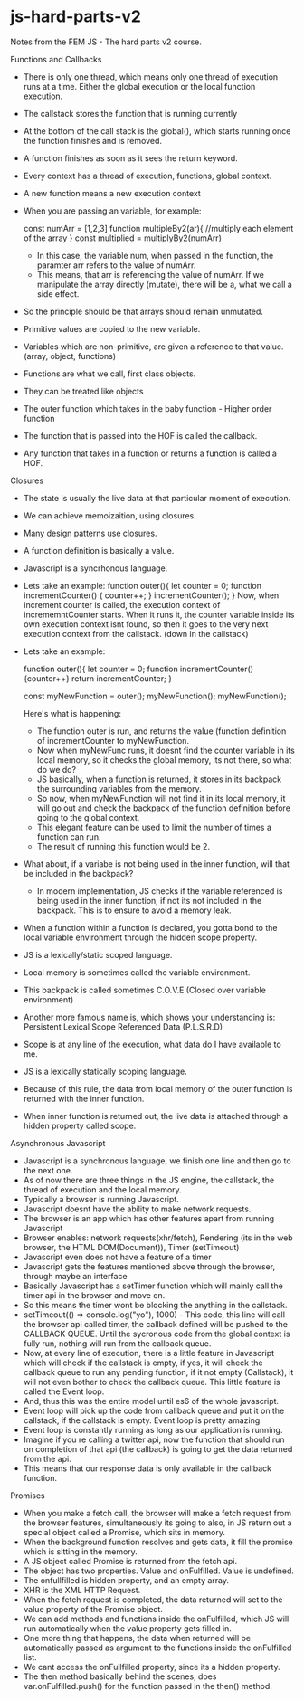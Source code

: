 # js-hard-parts-v2
Notes from the FEM JS - The hard parts v2 course.

Functions and Callbacks
- There is only one thread, which means only one thread of execution runs at a time. Either the global execution or the local function execution. 
- The callstack stores the function that is running currently
- At the bottom of the call stack is the global(), which starts running once the function finishes and is removed. 
- A function finishes as soon as it sees the return keyword. 
- Every context has a thread of execution, functions, global context.  
- A new function means a new execution context
- When you are passing an variable, for example:
  
  const numArr = [1,2,3]
  function multipleBy2(ar){
    //multiply each element of the array
  }
  const multiplied = multiplyBy2(numArr)
  
  - In this case, the variable num, when passed in the function, the paramter arr refers to the value of         numArr. 
  - This means, that arr is referencing the value of numArr. If we manipulate the array directly (mutate), 
    there will be a, what we call a side effect.
    
 - So the principle should be that arrays should remain unmutated. 
 - Primitive values are copied to the new variable.
 - Variables which are non-primitive, are given a reference to that value. (array, object, functions)
 - Functions are what we call, first class objects. 
 - They can be treated like objects
 -  The outer function which takes in the baby function - Higher order function 
 -  The function that is passed into the HOF is called the callback. 
 -  Any function that takes in a function or returns a function is called a HOF.

Closures
- The state is usually the live data at that particular moment of execution.
- We can achieve memoizaition, using closures. 
- Many design patterns use closures. 
- A function definition is basically a value. 
- Javascript is a syncrhonous language. 
- Lets take an example:
  function outer(){
    let counter = 0;
    function incrementCounter() {
      counter++;
    }
    incrementCounter();
   }
Now, when increment counter is called, the execution context of incrememntCounter starts. When it runs it, the counter variable inside its own execution context isnt found, so then it goes to the very next execution context from the callstack. (down in the callstack)

- Lets take an example: 

  function outer(){
  let counter = 0;
  function incrementCounter(){counter++}
  return incrementCounter;
  }
  
  const myNewFunction = outer();
  myNewFunction();
  myNewFunction();
  
  Here's what is happening:
   - The function outer is run, and returns the value (function definition of incrementCounter to myNewFunction.
   - Now when myNewFunc runs, it doesnt find the counter variable in its local memory, so it checks the global memory, its not there, so what do we do?
   - JS basically, when a function is returned, it stores in its backpack the surrounding variables from the memory. 
   - So now, when myNewFunction will not find it in its local memory, it will go out and check the backpack of the function definition before going to the global context. 
   - This elegant feature can be used to limit the number of times a function can run. 
   - The result of running this function would be 2.
- What about, if a variabe is not being used in the inner function, will that be included in the backpack?
  - In modern implementation, JS checks if the variable referenced is being used in the inner function, if not its not included in the backpack. This is to 
    ensure to avoid a memory leak. 

- When a function within a function is declared, you gotta bond to the local variable environment through the hidden scope property. 
- JS is a lexically/static scoped language. 
- Local memory is sometimes called the variable environment. 
- This backpack is called sometimes C.O.V.E (Closed over variable environment)
- Another more famous name is, which shows your understanding is: Persistent Lexical Scope Referenced Data (P.L.S.R.D)
- Scope is at any line of the execution, what data do I have available to me. 
- JS is a lexically statically scoping language. 
- Because of this rule, the data from local memory of the outer function is returned with the inner function. 
- When inner function is returned out, the live data is attached through a hidden property called scope. 

Asynchronous Javascript

- Javascript is a synchronous language, we finish one line and then go to the next one. 
- As of now there are three things in the JS engine, the callstack, the thread of execution and the local memory.
- Typically a browser is running Javascript. 
- Javascript doesnt have the ability to make network requests. 
- The browser is an app which has other features apart from running Javascript
- Browser enables:  network requests(xhr/fetch), Rendering (its in the web browser, the HTML DOM(Document)), Timer (setTimeout)
- Javascript even does not have a feature of a timer
- Javascript gets the features mentioned above through the browser, through maybe an interface
- Basically Javascript has a setTimer function which will mainly call the timer api in the browser and move on. 
- So this means the timer wont be blocking the anything in the callstack.
- setTimeout(() => console.log("yo"), 1000) - This code, this line will call the browser api called timer, the callback defined will be pushed to the CALLBACK QUEUE. Until the sycronous code from the global context is fully run, nothing will run from the callback queue. 
- Now, at every line of execution, there is a little feature in Javascript which will check if the callstack is empty, if yes, it will check the callback queue to run any pending function, if it not empty (Callstack), it will not even bother to check the callback queue. This little feature is called the Event loop. 
- And, thus this was the entire model until es6 of the whole javascript. 
- Event loop will pick up the code from callback queue and put it on the callstack, if the callstack is empty. Event loop is pretty amazing.
- Event loop is constantly running as long as our application is running. 
- Imagine if you re calling a twitter api, now the function that should run on completion of that api (the callback) is going to get the data returned from the api. 
- This means that our response data is only available in the callback function. 

Promises
- When you make a fetch call, the browser will make a fetch request from the browser features, simultaneously its going to also, in JS return out a special object called a Promise, which sits in memory. 
- When the background function resolves and gets data, it fill the promise which is sitting in the memory. 
- A JS object called Promise is returned from the fetch api. 
- The object has two properties. Value and onFulfilled. Value is undefined. 
- The onfullfilled is hidden property, and an empty array. 
- XHR is the XML HTTP Request. 
- When the fetch request is completed, the data returned will set to the value property of the Promise object. 
- We can add methods and functions inside the onFulfilled, which JS will run automatically when the value property gets filled in. 
- One more thing that happens, the data when returned will be automatically passed as argument to the functions inside the onFulfilled list.
- We cant access the onFullfilled property, since its a hidden property. 
- The then method basically behind the scenes, does var.onFulfilled.push() for the function passed in the then() method.
